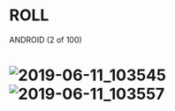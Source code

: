 # ROLL 
ANDROID (2 of 100)

# ![2019-06-11_103545](https://user-images.githubusercontent.com/46414243/59256781-efbf7200-8c34-11e9-8788-378d03202354.png) ![2019-06-11_103557](https://user-images.githubusercontent.com/46414243/59256832-09f95000-8c35-11e9-912b-8c099f81937d.png)



